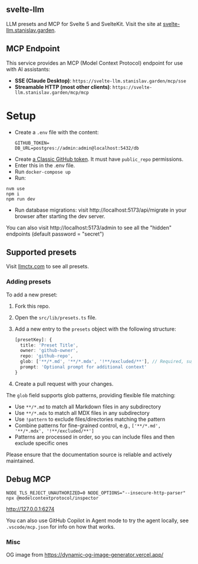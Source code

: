 ## svelte-llm

LLM presets and MCP for Svelte 5 and SvelteKit. Visit the site at [svelte-llm.stanislav.garden](https://svelte-llm.stanislav.garden).

## MCP Endpoint

This service provides an MCP (Model Context Protocol) endpoint for use with AI assistants:

- **SSE (Claude Desktop)**: `https://svelte-llm.stanislav.garden/mcp/sse`
- **Streamable HTTP (most other clients)**: `https://svelte-llm.stanislav.garden/mcp/mcp`

# Setup

- Create a `.env` file with the content:
  ```
  GITHUB_TOKEN=
  DB_URL=postgres://admin:admin@localhost:5432/db
  ```
- Create [a Classic GitHub token](https://github.com/settings/tokens). It must have `public_repo` permissions.
- Enter this in the .env file.
- Run `docker-compose up`
- Run:

```
nvm use
npm i
npm run dev
```

- Run database migrations: visit http://localhost:5173/api/migrate in your browser after starting the dev server.

You can also visit http://localhost:5173/admin to see all the "hidden" endpoints (default password = "secret")

## Supported presets

Visit [llmctx.com](https://llmctx.com) to see all presets.

### Adding presets

To add a new preset:

1. Fork this repo.
2. Open the `src/lib/presets.ts` file.
3. Add a new entry to the `presets` object with the following structure:

   ```ts
   [presetKey]: {
     title: 'Preset Title',
     owner: 'github-owner',
     repo: 'github-repo',
     glob: ['**/*.md', '**/*.mdx', '!**/excluded/**'], // Required, supports glob patterns
     prompt: 'Optional prompt for additional context'
   }
   ```

4. Create a pull request with your changes.

The `glob` field supports glob patterns, providing flexible file matching:

- Use `**/*.md` to match all Markdown files in any subdirectory
- Use `**/*.mdx` to match all MDX files in any subdirectory
- Use `!pattern` to exclude files/directories matching the pattern
- Combine patterns for fine-grained control, e.g., `['**/*.md', '**/*.mdx', '!**/excluded/**']`
- Patterns are processed in order, so you can include files and then exclude specific ones

Please ensure that the documentation source is reliable and actively maintained.

## Debug MCP

```
NODE_TLS_REJECT_UNAUTHORIZED=0 NODE_OPTIONS="--insecure-http-parser" npx @modelcontextprotocol/inspector
```

http://127.0.0.1:6274

You can also use GitHub Copilot in Agent mode to try the agent locally, see `.vscode/mcp.json` for info on how that works.

### Misc

OG image from https://dynamic-og-image-generator.vercel.app/
